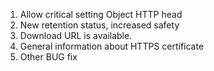 1. Allow critical setting Object HTTP head
1. New retention status, increased safety
1. Download URL is available.
1. General information about HTTPS certificate
1. Other BUG fix
